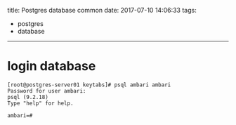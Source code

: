 title:  Postgres database common
date: 2017-07-10 14:06:33
tags:
- postgres
- database

---

# login database
```shell
[root@postgres-server01 keytabs]# psql ambari ambari
Password for user ambari:
psql (9.2.18)
Type "help" for help.

ambari=#

```
